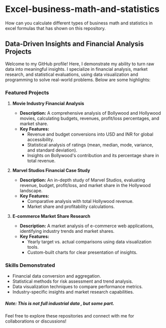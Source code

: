# Excel-business-math-and-statistics
How can you calculate different types of business math and statistics in excel formulas that has shown on this repository.

## Data-Driven Insights and Financial Analysis Projects

Welcome to my GitHub profile! Here, I demonstrate my ability to turn raw data into meaningful insights. I specialize in financial analysis, market research, and statistical evaluations, using data visualization and programming to solve real-world problems. Below are some highlights:

### Featured Projects
1. **Movie Industry Financial Analysis**  
   - **Description:** A comprehensive analysis of Bollywood and Hollywood movies, calculating budgets, revenues, profit/loss percentages, and market share.  
   - **Key Features:**  
     - Revenue and budget conversions into USD and INR for global accessibility.  
     - Statistical analysis of ratings (mean, median, mode, variance, and standard deviation).  
     - Insights on Bollywood's contribution and its percentage share in total revenue.

2. **Marvel Studios Financial Case Study**  
   - **Description:** An in-depth study of Marvel Studios, evaluating revenue, budget, profit/loss, and market share in the Hollywood landscape.  
   - **Key Features:**  
     - Comparative analysis with total Hollywood revenue.  
     - Market share and profitability calculations.

3. **E-commerce Market Share Research**  
   - **Description:** A market analysis of e-commerce web applications, identifying industry trends and market shares.  
   - **Key Features:**  
     - Yearly target vs. actual comparisons using data visualization tools.  
     - Custom-built charts for clear presentation of insights.

### Skills Demonstrated
- Financial data conversion and aggregation.  
- Statistical methods for risk assessment and trend analysis.  
- Data visualization techniques to compare performance metrics.  
- Industry-specific insights and market research capabilities.

##### Note: This is not full industrial data , but some part.



Feel free to explore these repositories and connect with me for collaborations or discussions!
